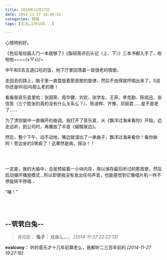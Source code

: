 ```yaml
---
title: 2014年11月27日
date: 2014-11-27 16:40:31
categories: 随笔
tags: [生活,工作以后...]

---
```

心情特别好。

《色铅笔绘画入门一本就够了》《脂砚斋评石头记（上、下）》三本书都入手了，啦啦啦~~~~\(≥▽≤)/~

中午和S去五道口吃的饭，地下厅里回荡着一首很老的情歌。

走回去的路上，脑子里一直盘旋着那首歌的旋律，然后不由得就哼唱出来了，S说你还是90后吗那么老的歌！

看看我音乐盒里哈：张国荣、周华健、刘欢、张学友、王菲、李克勤、陈奕迅、张信哲（三个姓张的真的没有什么关系么？）、陈淑桦、齐豫、邓丽君......是不是老了......

为了清空脑中一直循环的曲调，我打开了音乐盒，从《飘洋过海来看你》开始，边走边听，到公司时，再播放了半首《蝴蝶泉边》。

然后，整个下午，动不动地，嘴边就溜出了一串曲子，飘洋过海来看你！看你妹阿！旁边坐的S笑疯了！这果然是病，得治！！

<br /><br />

一定是，我的大脑中，总是预留着一小块内存，用以保存最后听过的那首歌，然后启动循环播放模式...所以即使我没有发出任何声音，也能感觉到它像唱片机一样不停旋转不停唱...

“嘣！”

<br /><br />

--茕茕白兔--
---
>评论区：
>**兔子：** 戏曲么。。。  *[2014-11-27 22:22:13]*
>
**evalcony：** 听的音乐才十几年前算老么，我都听二三百年前的  *[2014-11-27 19:27:16]*
>
